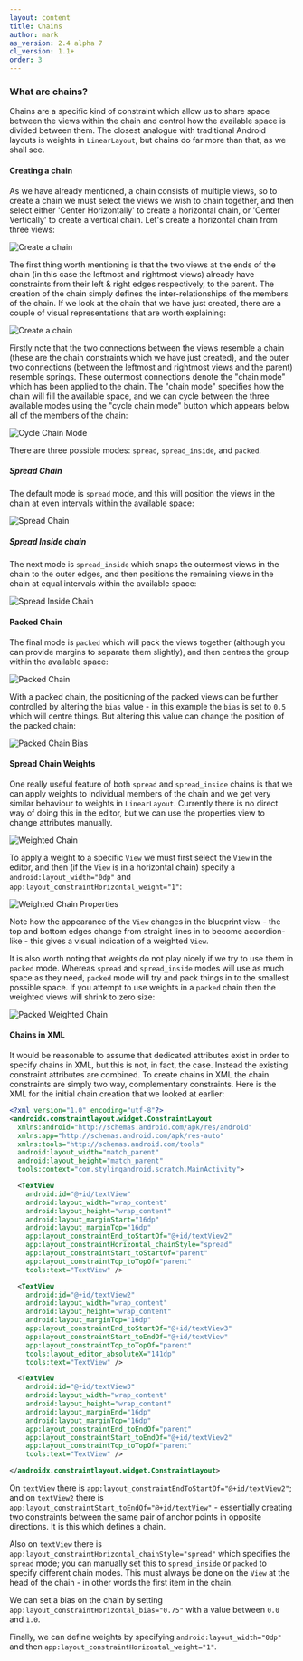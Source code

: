 ```yaml
---
layout: content
title: Chains
author: mark
as_version: 2.4 alpha 7
cl_version: 1.1+
order: 3
---
```

### What are chains?
Chains are a specific kind of constraint which allow us to share space between the views within the chain and control
how the available space is divided between them. The closest analogue with traditional Android layouts is weights in
`LinearLayout`, but chains do far more than that, as we shall see.

#### Creating a chain
As we have already mentioned, a chain consists of multiple views, so to create a chain we must select the views we
wish to chain together, and then select either 'Center Horizontally' to create a horizontal chain, or
'Center Vertically' to create a vertical chain. Let's create a horizontal chain from three views:

 ![Create a chain](../assets/images/basics/chains_create.gif)

The first thing worth mentioning is that the two views at the ends of the chain (in this case the leftmost and
rightmost views) already have constraints from their left & right edges respectively, to the parent. The creation
of the chain simply defines the inter-relationships of the members of the chain. If we look at the chain that we
have just created, there are a couple of visual representations that are worth explaining:

![Create a chain](../assets/images/basics/chains_create.png)

Firstly note that the two connections between the views resemble a chain (these are the chain constraints which we have just
created), and the outer two connections (between the leftmost and rightmost views and the parent) resemble springs.
These outermost connections denote the "chain mode" which has been applied to the chain. The "chain mode" specifies
how the chain will fill the available space, and we can cycle between the three available modes using the "cycle chain
mode" button which appears below all of the members of the chain:

![Cycle Chain Mode](../assets/images/basics/chains_cycle.png)

There are three possible modes: `spread`, `spread_inside`, and `packed`.

##### Spread Chain
The default mode is `spread` mode, and this will position the views in the chain at even intervals within the
available space:

![Spread Chain](../assets/images/basics/chains_spread.png)

##### Spread Inside chain
The next mode is `spread_inside` which snaps the outermost views in the chain to the outer edges, and then positions
the remaining views in the chain at equal intervals within the available space:

![Spread Inside Chain](../assets/images/basics/chains_spread_inside.png)

#### Packed Chain
The final mode is `packed` which will pack the views together (although you can provide margins to separate them
slightly), and then centres the group within the available space:

![Packed Chain](../assets/images/basics/chains_packed.png)

With a packed chain, the positioning of the packed views can be further controlled by altering the `bias` value - in this
example the `bias` is set to `0.5` which will centre things. But altering this value can change the position of the
packed chain:

![Packed Chain Bias](../assets/images/basics/chains_packed_bias.gif)

#### Spread Chain Weights
One really useful feature of both `spread` and `spread_inside` chains is that we can apply weights to individual
members of the chain and we get very similar behaviour to weights in `LinearLayout`. Currently there is no direct
way of doing this in the editor, but we can use the properties view to change attributes manually.

![Weighted Chain](../assets/images/basics/chains_weight.png)

To apply a weight to a specific `View` we must first select the `View` in the editor, and then
(if the `View` is in a horizontal chain) specify a `android:layout_width="0dp"` and
`app:layout_constraintHorizontal_weight="1"`:

![Weighted Chain Properties](../assets/images/basics/chains_weight_properties.png)

Note how the appearance of the `View` changes in the blueprint view - the top and bottom edges change from straight lines
in to become accordion-like - this gives a visual indication of a weighted `View`.

It is also worth noting that weights do not play nicely if we try to use them in `packed` mode. Whereas `spread` and
`spread_inside` modes will use as much space as they need, `packed` mode will try and pack things in to the smallest
possible space. If you attempt to use weights in a `packed` chain then the weighted views will shrink to zero size:

![Packed Weighted Chain](../assets/images/basics/chains_packed_weight.png)

#### Chains in XML
It would be reasonable to assume that dedicated attributes exist in order to specify chains in XML, but this is
not, in fact, the case. Instead the existing constraint attributes are combined.
To create chains in XML the chain constraints are simply two way, complementary constraints. Here is the XML for the
initial chain creation that we looked at earlier:

```xml
<?xml version="1.0" encoding="utf-8"?>
<androidx.constraintlayout.widget.ConstraintLayout
  xmlns:android="http://schemas.android.com/apk/res/android"
  xmlns:app="http://schemas.android.com/apk/res-auto"
  xmlns:tools="http://schemas.android.com/tools"
  android:layout_width="match_parent"
  android:layout_height="match_parent"
  tools:context="com.stylingandroid.scratch.MainActivity">

  <TextView
    android:id="@+id/textView"
    android:layout_width="wrap_content"
    android:layout_height="wrap_content"
    android:layout_marginStart="16dp"
    android:layout_marginTop="16dp"
    app:layout_constraintEnd_toStartOf="@+id/textView2"
    app:layout_constraintHorizontal_chainStyle="spread"
    app:layout_constraintStart_toStartOf="parent"
    app:layout_constraintTop_toTopOf="parent"
    tools:text="TextView" />

  <TextView
    android:id="@+id/textView2"
    android:layout_width="wrap_content"
    android:layout_height="wrap_content"
    android:layout_marginTop="16dp"
    app:layout_constraintEnd_toStartOf="@+id/textView3"
    app:layout_constraintStart_toEndOf="@+id/textView"
    app:layout_constraintTop_toTopOf="parent"
    tools:layout_editor_absoluteX="141dp"
    tools:text="TextView" />

  <TextView
    android:id="@+id/textView3"
    android:layout_width="wrap_content"
    android:layout_height="wrap_content"
    android:layout_marginEnd="16dp"
    android:layout_marginTop="16dp"
    app:layout_constraintEnd_toEndOf="parent"
    app:layout_constraintStart_toEndOf="@+id/textView2"
    app:layout_constraintTop_toTopOf="parent"
    tools:text="TextView" />

</androidx.constraintlayout.widget.ConstraintLayout>
```

On `textView` there is `app:layout_constraintEndToStartOf="@+id/textView2"`; and on `textView2` there is
`app:layout_constraintStart_toEndOf="@+id/textView"` - essentially creating two constraints between the same pair of
anchor points in opposite directions. It is this which defines a chain.

Also on `textView` there is `app:layout_constraintHorizontal_chainStyle="spread"` which specifies the `spread` mode; you
can manually set this to `spread_inside` or `packed` to specify different chain modes. This must always be done on the
`View` at the head of the chain - in other words the first item in the chain.

We can set a bias on the chain by setting `app:layout_constraintHorizontal_bias="0.75"` with a value between
`0.0` and `1.0`.

Finally, we can define weights by specifying `android:layout_width="0dp"` and then
`app:layout_constraintHorizontal_weight="1"`.
